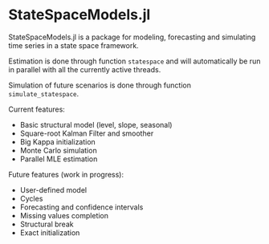 # StateSpaceModels.jl

StateSpaceModels.jl is a package for modeling, forecasting and simulating time series in a state space framework.

Estimation is done through function `statespace` and will automatically be run in parallel with all the currently active threads.

Simulation of future scenarios is done through function `simulate_statespace`.


Current features:
* Basic structural model (level, slope, seasonal)
* Square-root Kalman Filter and smoother
* Big Kappa initialization
* Monte Carlo simulation
* Parallel MLE estimation

Future features (work in progress):
* User-defined model
* Cycles
* Forecasting and confidence intervals
* Missing values completion
* Structural break
* Exact initialization
